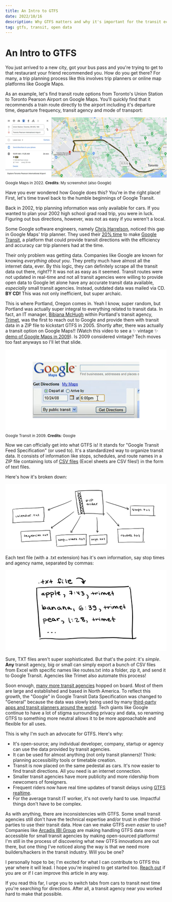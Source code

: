 ```yaml
---
title: An Intro to GTFS
date: 2022/10/16
description: Why GTFS matters and why it's important for the transit ecosystem
tag: gtfs, transit, open data
---
```


# An Intro to GTFS

You just arrived to a new city, got your bus pass and you're trying to get to that restaurant your friend recommended you. How do you get there? For many, a trip planning process like this involves trip planners or online map platforms like Google Maps.

As an example, let's find transit route options from Toronto's Union Station to Toronto Pearson Airport on Google Maps. You'll quickly find that it recommends a train route directly to the airport including it's departure time, departure frequency, transit agency and mode of transport:

![google-maps](../../public/images/google-maps.jpg)
<sub>Google Maps in 2022. **Credits**: My screenshot (also Google)</sub>

Have you ever wondered how Google does this? You're in the right place! First, let's time travel back to the humble beginnings of Google Transit.

Back in 2002, trip planning information was only available for cars. If you wanted to plan your 2002 high school grad road trip, you were in luck. Figuring out bus directions, however, was not as easy if you weren't a local.

Some Google software engineers, namely [Chris Harrelson](https://twitter.com/chrishtr?lang=en), noticed this gap in Google Maps' trip planner. They used their [20% time](https://www.cnbc.com/2021/12/16/google-20-percent-rule-shows-exactly-how-much-time-you-should-spend-learning-new-skills.html#:~:text=Enter%3A%20Google's%20%E2%80%9C20%25%20time,wrote%20in%20their%20IPO%20letter.) to make [Google Transit](https://developers.google.com/transit), a platform that could provide transit directions with the efficiency and accuracy car trip planners had at the time.

Their only problem was getting data. Companies like Google are known for knowing *everything about you*. They pretty much have almost all the internet data, ever. By this logic, they can definitely scrape all the transit data out there, right?? It was not as easy as it seemed. Transit routes were not updated in real-time and not all transit agencies were willing to provide open data to Google let alone have any accurate transit data available, *especially* small transit agencies. Instead, outdated data was mailed via CD. **BY CD!** This was not only inefficient, but super archaic. 

This is where Portland, Oregon comes in. Yeah I know, super random, but Portland was actually super integral to everything related to transit data. In fact, an IT manager, [Bibiana McHugh](https://www.linkedin.com/in/bibiana-mchugh-3a073811/) within Portland's transit agency, [Trimet](https://trimet.org/home/), was the first to reach out to Google and provide them with transit data in a ZIP file to kickstart GTFS in 2005. Shortly after, there was actually a transit option on Google Maps!! (Watch this video to see a ✨ vintage ✨ [demo of Google Maps in 2009](https://www.youtube.com/watch?v=pN0MljOP1Gg&curius=1461&ab_channel=Google)). Is 2009 considered vintage? Tech moves too fast anyways so I'll let that slide. 

![old google maps](../../public/images/vintage-google.png)
<sub>Google Transit in 2009. **Credits**: Google</sub>

Now we can officially get into what GTFS is! It stands for "Google Transit Feed Specification" (or used to). It's a standardized way to organize transit data. It consists of information like stops, schedules, and route names in a ZIP file containing lots of [CSV files](https://en.wikipedia.org/wiki/Comma-separated_values) (Excel sheets are CSV files!) in the form of text files.

Here's how it's broken down:

![drawing](../../public/images/drawing-gtfs.jpg)

Each text file (with a .txt extension) has it's own information, say stop times and agency name, separated by commas:

![txt file](../../public/images/txt-file.png)

Sure, TXT files aren't super sophisticated. But that's the point: it's *simple*. **Any** transit agency, big or small can simply export a bunch of CSV files from Excel with specific names like routes.txt into a folder, zip it, and send it to Google Transit. Agencies like Trimet also automate this process!

Soon enough, [many more transit agencies](http://www.gtfs-data-exchange.com/agencies) hopped on board. Most of them are large and established and based in North America. To reflect this growth, the "Google" in Google Transit Data Specification was changed to "General" because the data was slowly being used by many [third-party apps and transit planners around the world](https://gtfs.org/resources/apps/). Tech giants like Google continue to have a lot of stigma surrounding privacy and data, so renaming GTFS to something more neutral allows it to be more approachable and flexible for all uses. 

This is why I'm such an advocate for GTFS. Here's why: 
- It's open-source; any individual developer, company, startup or agency can use the data provided by transit agencies.
- It can be used for almost anything (not only transit planners)! Think: planning accessibility tools or timetable creation.
- Transit is now placed on the same pedestal as cars. It's now easier to find transit directions. All you need is an internet connection.
- Smaller transit agencies have more publicity and more ridership from newcomers of foreigners.
- Frequent riders now have real time updates of transit delays using [GTFS realtime](https://developers.google.com/transit/gtfs-realtime).
- For the average transit IT worker, it's not overly hard to use. Impactful things don't have to be complex.

As with anything, there are inconsistencies with GTFS. Some small transit agencies still don't have the technical expertise and/or trust in other third-parties to use their transit data. How can we make GTFS *even easier* to use? Companies like [Arcadis IBI Group](https://www.ibigroup.com/ibi-products/transit-data-tools/) are making handling GTFS data more accessible for small transit agencies by making open-sourced platforms! I'm still in the process of discovering what new GTFS innovations are out there, but one thing I've noticed along the way is that we need more builders/hackers in the transit industry. Will you be one?

I personally hope to be; I'm excited for what I can contribute to GTFS this year where it will lead. I hope you're inspired to get started too. [Reach out](mailto:adriana.ceric@gmail.com) if you are or if I can improve this article in any way. 

If you read this far, I urge you to switch tabs from cars to transit next time you're searching for directions. After all, a transit agency near you worked hard to make that possible.
